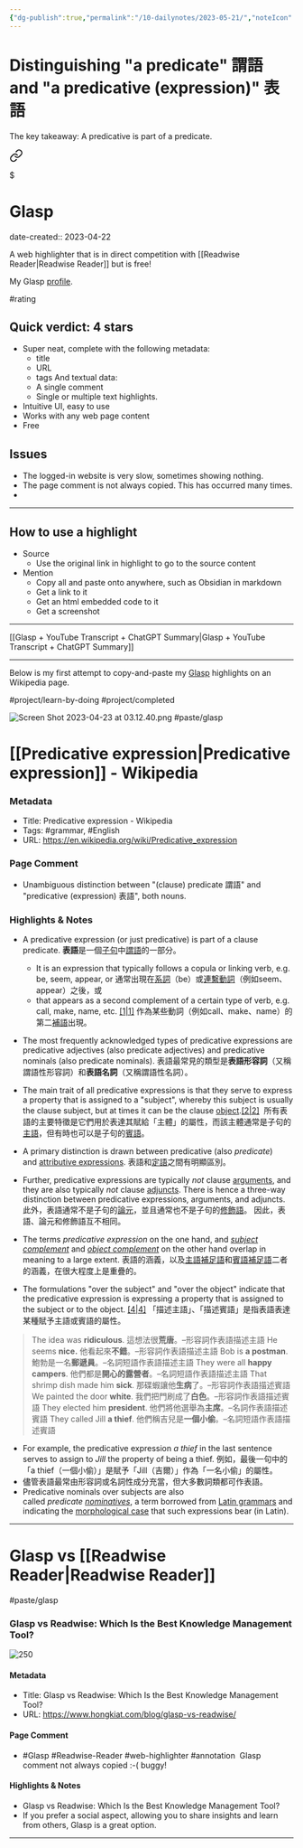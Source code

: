 ```yaml
---
{"dg-publish":true,"permalink":"/10-dailynotes/2023-05-21/","noteIcon":"2"}
---
```


# Distinguishing "a predicate" 謂語 and "a predicative (expression)" 表語

The key takeaway: A predicative is part of a predicate.


<div class="transclusion internal-embed is-loaded"><a class="markdown-embed-link" href="/glasp/#predicative-expression-wikipedia" aria-label="Open link"><svg xmlns="http://www.w3.org/2000/svg" width="24" height="24" viewBox="0 0 24 24" fill="none" stroke="currentColor" stroke-width="2" stroke-linecap="round" stroke-linejoin="round" class="svg-icon lucide-link"><path d="M10 13a5 5 0 0 0 7.54.54l3-3a5 5 0 0 0-7.07-7.07l-1.72 1.71"></path><path d="M14 11a5 5 0 0 0-7.54-.54l-3 3a5 5 0 0 0 7.07 7.07l1.71-1.71"></path></svg></a><div class="markdown-embed">

$<div class="markdown-embed-title">

# Glasp

</div>



date-created:: 2023-04-22

A web highlighter that is in direct competition with [[Readwise Reader\|Readwise Reader]] but is free!

My Glasp [profile](https://glasp.co/#/qke5s3ilkchdj7ts).

#rating 
## Quick verdict: 4 stars
- Super neat, complete with the following metadata:
	- title
	- URL
	- tags
	And textual data:
	- A single comment
	- Single or multiple text highlights. 
- Intuitive UI, easy to use
- Works with any web page content
- Free
## Issues
- The logged-in website is very slow, sometimes showing nothing.
- The page comment is not always copied. This has occurred many times.
- 
---
## How to use a highlight
- Source
	- Use the original link in highlight to go to the source content
- Mention
	- Copy all and paste onto anywhere, such as Obsidian in markdown
	- Get a link to it
	- Get an html embedded code to it
	- Get a screenshot

---
[[Glasp + YouTube Transcript + ChatGPT Summary\|Glasp + YouTube Transcript + ChatGPT Summary]]

---
Below is my first attempt to copy-and-paste my [Glasp](https://glasp.co/) highlights on an Wikipedia page.

#project/learn-by-doing 
#project/completed 

![Screen Shot 2023-04-23 at 03.12.40.png](/img/user/_attachments/_OB/Screen%20Shot%202023-04-23%20at%2003.12.40.png)
#paste/glasp
# [[Predicative expression\|Predicative expression]] - Wikipedia

### Metadata
- Title: Predicative expression - Wikipedia
- Tags: #grammar, #English
- URL: https://en.wikipedia.org/wiki/Predicative_expression

### Page Comment
- Unambiguous distinction between "(clause) predicate 謂語" and "predicative (expression) 表語", both nouns.

### Highlights & Notes
- A predicative expression (or just predicative) is part of a clause predicate. **表語**是一個[子句](https://zh.wikipedia.org/wiki/%E5%AD%90%E5%8F%A5 "子句")中[謂語](https://zh.wikipedia.org/wiki/%E8%AC%82%E8%AA%9E "謂語")的一部分。
	- It is an expression that typically follows a copula or linking verb, e.g. be, seem, appear, or 通常出現在[系詞](https://zh.wikipedia.org/wiki/%E7%B3%BB%E8%A9%9E "系詞")（be）或[連繫動詞](https://zh.wikipedia.org/w/index.php?title=%E8%BF%9E%E7%B3%BB%E5%8A%A8%E8%AF%8D&action=edit&redlink=1)（例如seem、appear）之後，或
	- that appears as a second complement of a certain type of verb, e.g. call, make, name, etc. [[1\|1]](https://zh.wikipedia.org/zh-tw/%E8%A1%A8%E8%AA%9E#cite_note-1) 作為某些動詞（例如call、make、name）的第二[補語](https://zh.wikipedia.org/wiki/%E8%A1%A5%E8%AF%AD "補語")出現。

- The most frequently acknowledged types of predicative expressions are predicative adjectives (also predicate adjectives) and predicative nominals (also predicate nominals).  表語最常見的類型是**表語形容詞**（又稱謂語性形容詞）和**表語名詞**（又稱謂語性名詞）。
- The main trait of all predicative expressions is that they serve to express a property that is assigned to a "subject", whereby this subject is usually the clause subject, but at times it can be the clause [object](https://en.wikipedia.org/wiki/Object_(grammar) "Object (grammar)").[[2\|2]](https://en.wikipedia.org/wiki/Predicative_expression#cite_note-2)  所有表語的主要特徵是它們用於表達其賦給「主體」的屬性，而該主體通常是子句的[主語](https://zh.wikipedia.org/wiki/%E4%B8%BB%E8%AA%9E "主語")，但有時也可以是子句的[賓語](https://zh.wikipedia.org/wiki/%E8%B3%93%E8%AA%9E "賓語")。
- A primary distinction is drawn between predicative (also _predicate_) and [attributive expressions](https://en.wikipedia.org/wiki/Attributive_expression "Attributive expression"). 表語和[定語](https://zh.wikipedia.org/wiki/%E5%AE%9A%E8%AA%9E "定語")之間有明顯區別。
- Further, predicative expressions are typically _not_ clause [arguments](https://en.wikipedia.org/wiki/Argument_(linguistics) "Argument (linguistics)"), and they are also typically _not_ clause [adjuncts](https://en.wikipedia.org/wiki/Adjunct_(grammar) "Adjunct (grammar)"). There is hence a three-way distinction between predicative expressions, arguments, and adjuncts. 此外，表語通常不是子句的[論元](https://zh.wikipedia.org/wiki/%E8%AE%BA%E5%85%83 "論元")，並且通常也不是子句的[修飾語](https://zh.wikipedia.org/wiki/%E4%BF%AE%E9%A5%B0%E8%AF%AD "修飾語")。 因此，表語、論元和修飾語互不相同。
- The terms _predicative expression_ on the one hand, and _[subject complement](https://en.wikipedia.org/wiki/Subject_complement "Subject complement")_ and _[object complement](https://en.wikipedia.org/wiki/Object_complement "Object complement")_ on the other hand overlap in meaning to a large extent. 表語的涵義，以及[主語補足語](https://zh.wikipedia.org/w/index.php?title=%E4%B8%BB%E8%AF%AD%E8%A1%A5%E8%B6%B3%E8%AF%AD&action=edit&redlink=1)和[賓語補足語](https://zh.wikipedia.org/w/index.php?title=%E5%AE%BE%E8%AF%AD%E8%A1%A5%E8%B6%B3%E8%AF%AD&action=edit&redlink=1)二者的涵義，在很大程度上是重疊的。
- The formulations "over the subject" and "over the object" indicate that the predicative expression is expressing a property that is assigned to the subject or to the object. [[4\|4]](https://en.wikipedia.org/wiki/Predicative_expression#cite_note-4) 「描述主語」、「描述賓語」是指表語表達某種賦予主語或賓語的屬性。

>The idea was **ridiculous**. 這想法很**荒唐**。–形容詞作表語描述主語
He seems **nice.** 他看起來**不錯**。–形容詞作表語描述主語
Bob is **a postman**. 鮑勃是一名**郵遞員**。–名詞短語作表語描述主語
They were all **happy campers**. 他們都是**開心的露營者**。–名詞短語作表語描述主語
That shrimp dish made him **sick**. 那碟蝦讓他**生病**了。–形容詞作表語描述賓語
We painted the door **white**. 我們把門刷成了**白色**。–形容詞作表語描述賓語
They elected him **president**. 他們將他選舉為**主席**。–名詞作表語描述賓語
They called Jill **a thief**. 他們稱吉兒是**一個小偷**。–名詞短語作表語描述賓語

- For example, the predicative expression _a thief_ in the last sentence serves to assign to _Jill_ the property of being a thief. 例如，最後一句中的「a thief（一個小偷）」是賦予「Jill（吉爾）」作為「一名小偷」的屬性。
- 儘管表語最常由形容詞或名詞性成分充當，但大多數詞類都可作表語。
- Predicative nominals over subjects are also called _predicate [nominatives](https://en.wikipedia.org/wiki/Nominative_case "Nominative case")_, a term borrowed from [Latin grammars](https://en.wikipedia.org/wiki/Latin_grammar "Latin grammar") and indicating the [morphological case](https://en.wikipedia.org/wiki/Grammatical_case#Indo-European_languages "Grammatical case") that such expressions bear (in Latin). 

---
# Glasp vs [[Readwise Reader\|Readwise Reader]]


#paste/glasp 
### Glasp vs Readwise: Which Is the Best Knowledge Management Tool?

![250](https://assets.hongkiat.com/uploads/glasp-vs-readwise/glasp-vs-readwise.jpg)

#### Metadata

- Title: Glasp vs Readwise: Which Is the Best Knowledge Management Tool?
- URL: https://www.hongkiat.com/blog/glasp-vs-readwise/

#### Page Comment

- #Glasp #Readwise-Reader #web-highlighter #annotation 
Glasp comment not always copied :-( buggy!

#### Highlights & Notes

- Glasp vs Readwise: Which Is the Best Knowledge Management Tool?
- If you prefer a social aspect, allowing you to share insights and learn from others, Glasp is a great option.

---


</div></div>
